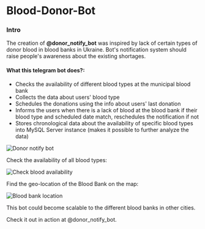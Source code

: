# Blood-Donor-Bot

### Intro
The creation of **@donor_notify_bot** was inspired by lack of certain types of donor blood in blood banks in Ukraine.
Bot's notification system should raise people's awareness about the existing shortages.

#### What this telegram bot does?:
- Checks the availability of different blood types at the municipal blood bank
- Collects the data about users' blood type
- Schedules the donations using the info about users' last donation
- Informs the users when there is a lack of blood at the blood bank if their blood type and scheduled date match, reschedules the notification if not
- Stores chronological data about the availability of specific blood types into MySQL Server instance (makes it possible to further analyze the data)

![Donor notify bot](https://i.ibb.co/VvX1k57/Screenshot-from-2020-06-15-11-23-37.png)

Check the availability of all blood types:

![Check blood availability](https://i.ibb.co/sR1qYzR/Screenshot-from-2020-06-15-11-25-31.png)

Find the geo-location of the Blood Bank on the map:

![Blood bank location](https://i.ibb.co/DVprHfV/Screenshot-from-2020-06-16-11-29-56.png)

This bot could become scalable to the different blood banks in other cities. 

Check it out in action at @donor_notify_bot.
